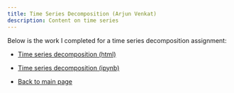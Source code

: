```yaml
---
title: Time Series Decomposition (Arjun Venkat)
description: Content on time series
---
```


Below is the work I completed for a time series decomposition assignment:
- [Time series decomposition (html)](TimeSeriesDecompositionAssignment.html)
- [Time series decomposition (ipynb)](TimeSeriesDecompositionAssignment.ipynb)

- [Back to main page](/index.md)
